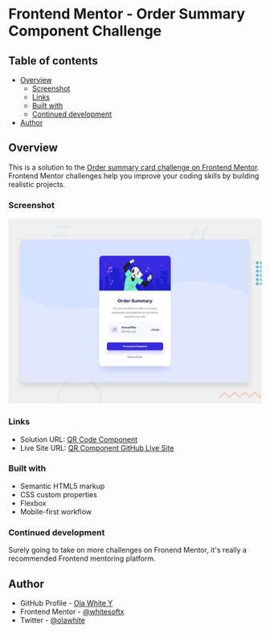 # Frontend Mentor - Order Summary Component Challenge
## Table of contents

- [Overview](#overview)
  - [Screenshot](#screenshot)
  - [Links](#links)
  - [Built with](#built-with)
  - [Continued development](#continued-development)
- [Author](#author)

## Overview

This is a solution to the [Order summary card challenge on Frontend Mentor](https://www.frontendmentor.io/challenges/order-summary-component-QlPmajDUj). Frontend Mentor challenges help you improve your coding skills by building realistic projects. 

### Screenshot

![](./design/desktop-preview.jpg)

### Links

- Solution URL: [QR Code Component](https://github.com/whitesoftx/qr-code-component)
- Live Site URL: [QR Component GitHub Live Site](https://whitesoftx.github.io/qr-code-component/)

### Built with

- Semantic HTML5 markup
- CSS custom properties
- Flexbox
- Mobile-first workflow

### Continued development

Surely going to take on more challenges on Fronend Mentor, it's really a recommended Frontend mentoring platform.

## Author

- GitHub Profile - [Ola White Y](https://github.com/whitesoftx)
- Frontend Mentor - [@whitesoftx](https://www.frontendmentor.io/profile/whitesoftx)
- Twitter - [@olawhite](https://www.twitter.com/olawhite)
